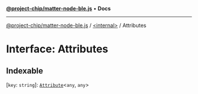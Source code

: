 [**@project-chip/matter-node-ble.js**](../../README.md) • **Docs**

***

[@project-chip/matter-node-ble.js](../../globals.md) / [\<internal\>](../README.md) / Attributes

# Interface: Attributes

## Indexable

 \[`key`: `string`\]: [`Attribute`](Attribute.md)\<`any`, `any`\>
